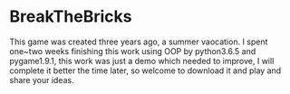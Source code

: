 # BreakTheBricks
This game was created three years ago, a summer vaocation. I spent one~two weeks finishing this work using OOP by python3.6.5 and pygame1.9.1, this work was just a demo which needed to improve, I will complete it better the time later, so welcome to download it and play and share your ideas.

